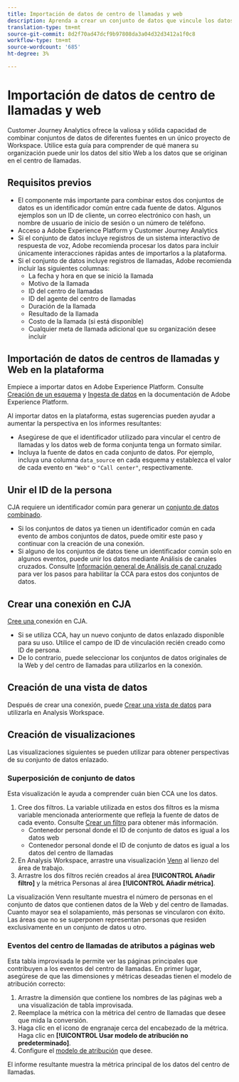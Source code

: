 ```yaml
---
title: Importación de datos de centro de llamadas y web
description: Aprenda a crear un conjunto de datos que vincule los datos del centro de llamadas y del sitio web.
translation-type: tm+mt
source-git-commit: 8d2f70ad47dcf9b97808da3a04d32d3412a1f0c8
workflow-type: tm+mt
source-wordcount: '685'
ht-degree: 3%

---
```



# Importación de datos de centro de llamadas y web

Customer Journey Analytics ofrece la valiosa y sólida capacidad de combinar conjuntos de datos de diferentes fuentes en un único proyecto de Workspace. Utilice esta guía para comprender de qué manera su organización puede unir los datos del sitio Web a los datos que se originan en el centro de llamadas.

## Requisitos previos

* El componente más importante para combinar estos dos conjuntos de datos es un identificador común entre cada fuente de datos. Algunos ejemplos son un ID de cliente, un correo electrónico con hash, un nombre de usuario de inicio de sesión o un número de teléfono.
* Acceso a Adobe Experience Platform y Customer Journey Analytics
* Si el conjunto de datos incluye registros de un sistema interactivo de respuesta de voz, Adobe recomienda procesar los datos para incluir únicamente interacciones rápidas antes de importarlos a la plataforma.
* Si el conjunto de datos incluye registros de llamadas, Adobe recomienda incluir las siguientes columnas:
   * La fecha y hora en que se inició la llamada
   * Motivo de la llamada
   * ID del centro de llamadas
   * ID del agente del centro de llamadas
   * Duración de la llamada
   * Resultado de la llamada
   * Costo de la llamada (si está disponible)
   * Cualquier meta de llamada adicional que su organización desee incluir

## Importación de datos de centros de llamadas y Web en la plataforma

Empiece a importar datos en Adobe Experience Platform. Consulte [Creación de un esquema](https://docs.adobe.com/content/help/es-ES/experience-platform/xdm/tutorials/create-schema-ui.html) y [Ingesta de datos](https://docs.adobe.com/content/help/es-ES/experience-platform/ingestion/home.html) en la documentación de Adobe Experience Platform.

Al importar datos en la plataforma, estas sugerencias pueden ayudar a aumentar la perspectiva en los informes resultantes:

* Asegúrese de que el identificador utilizado para vincular el centro de llamadas y los datos web de forma conjunta tenga un formato similar.
* Incluya la fuente de datos en cada conjunto de datos. Por ejemplo, incluya una columna `data_source` en cada esquema y establezca el valor de cada evento en `"Web"` o `"Call center"`, respectivamente. <!--mapper-->

## Unir el ID de la persona

CJA requiere un identificador común para generar un [conjunto de datos combinado](../connections/combined-dataset.md).

* Si los conjuntos de datos ya tienen un identificador común en cada evento de ambos conjuntos de datos, puede omitir este paso y continuar con la creación de una conexión.
* Si alguno de los conjuntos de datos tiene un identificador común solo en algunos eventos, puede unir los datos mediante Análisis de canales cruzados. Consulte [Información general de Análisis de canal cruzado](/help/connections/cca/overview.md) para ver los pasos para habilitar la CCA para estos dos conjuntos de datos.

## Crear una conexión en CJA

[Cree una ](/help/connections/create-connection.md) conexión en CJA.

* Si se utiliza CCA, hay un nuevo conjunto de datos enlazado disponible para su uso. Utilice el campo de ID de vinculación recién creado como ID de persona.
* De lo contrario, puede seleccionar los conjuntos de datos originales de la Web y del centro de llamadas para utilizarlos en la conexión.

## Creación de una vista de datos

Después de crear una conexión, puede [Crear una vista de datos](/help/data-views/create-dataview.md) para utilizarla en Analysis Workspace. <!-- page dimension last touch, session persistence -->
<!-- create calls metric using call center reason (requires data views 2.0). any column that triggers once per call -->

## Creación de visualizaciones

Las visualizaciones siguientes se pueden utilizar para obtener perspectivas de su conjunto de datos enlazado.

### Superposición de conjunto de datos

Esta visualización le ayuda a comprender cuán bien CCA une los datos.

1. Cree dos filtros. La variable utilizada en estos dos filtros es la misma variable mencionada anteriormente que refleja la fuente de datos de cada evento. Consulte [Crear un filtro](/help/components/filters/create-filters.md) para obtener más información.
   * Contenedor personal donde el ID de conjunto de datos es igual a los datos web
   * Contenedor personal donde el ID de conjunto de datos es igual a los datos del centro de llamadas
2. En Analysis Workspace, arrastre una visualización [Venn](/help/analysis-workspace/visualizations/venn.md) al lienzo del área de trabajo.
3. Arrastre los dos filtros recién creados al área **[!UICONTROL Añadir filtro]** y la métrica Personas al área **[!UICONTROL Añadir métrica]**.

La visualización Venn resultante muestra el número de personas en el conjunto de datos que contienen datos de la Web y del centro de llamadas. Cuanto mayor sea el solapamiento, más personas se vincularon con éxito. Las áreas que no se superponen representan personas que residen exclusivamente en un conjunto de datos u otro.

### Eventos del centro de llamadas de atributos a páginas web

Esta tabla improvisada le permite ver las páginas principales que contribuyen a los eventos del centro de llamadas. En primer lugar, asegúrese de que las dimensiones y métricas deseadas tienen el modelo de atribución correcto:

1. Arrastre la dimensión que contiene los nombres de las páginas web a una visualización de tabla improvisada.
1. Reemplace la métrica con la métrica del centro de llamadas que desee que mida la conversión.
1. Haga clic en el icono de engranaje cerca del encabezado de la métrica. Haga clic en **[!UICONTROL Usar modelo de atribución no predeterminado]**.
1. Configure el [modelo de atribución](/help/data-views/configure-dataviews.md#Attribution-model) que desee.

El informe resultante muestra la métrica principal de los datos del centro de llamadas. <!-- Complement with donut visualization -->

<!-- ### Flow between web data and call center

call reason as an exit dimension, web page name for previous pages

### Histogram


### Fallout

step 1: all sessions
step 2: purchase step 1
step 3: call

another good one

step 1: all sessions
step 2: -->

<!--  use target (AB testing) to test new versions of these pages so they reduce calls (using an eVar to determine A/B?)
  filter by specific call reason using workspace dropdowns
  visualize flow of pages > call reason 
-->